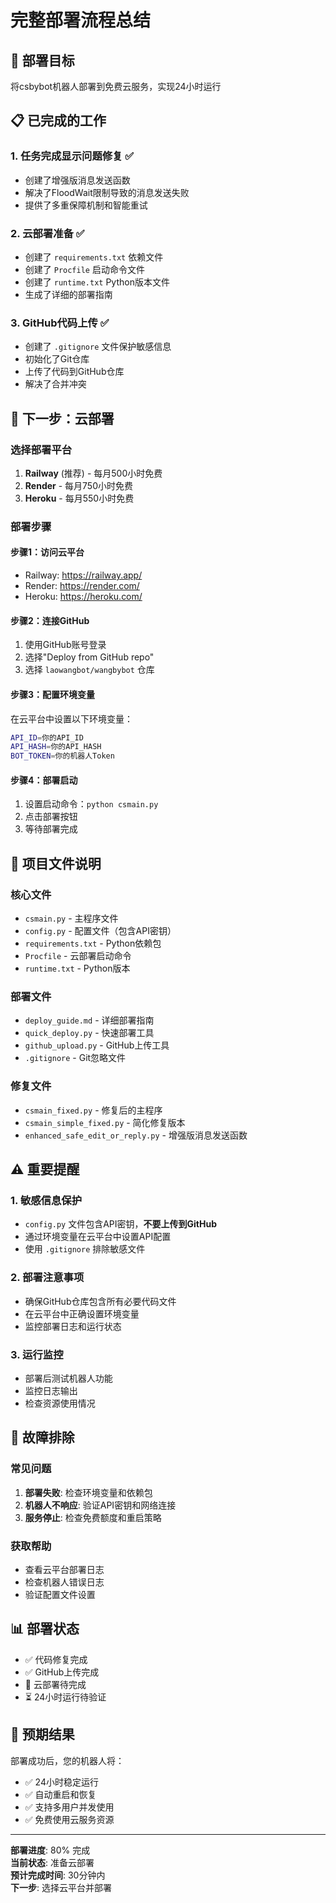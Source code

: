 # 完整部署流程总结

## 🎯 部署目标
将csbybot机器人部署到免费云服务，实现24小时运行

## 📋 已完成的工作

### 1. 任务完成显示问题修复 ✅
- 创建了增强版消息发送函数
- 解决了FloodWait限制导致的消息发送失败
- 提供了多重保障机制和智能重试

### 2. 云部署准备 ✅
- 创建了 `requirements.txt` 依赖文件
- 创建了 `Procfile` 启动命令文件
- 创建了 `runtime.txt` Python版本文件
- 生成了详细的部署指南

### 3. GitHub代码上传 ✅
- 创建了 `.gitignore` 文件保护敏感信息
- 初始化了Git仓库
- 上传了代码到GitHub仓库
- 解决了合并冲突

## 🚀 下一步：云部署

### 选择部署平台
1. **Railway** (推荐) - 每月500小时免费
2. **Render** - 每月750小时免费
3. **Heroku** - 每月550小时免费

### 部署步骤

#### 步骤1：访问云平台
- Railway: https://railway.app/
- Render: https://render.com/
- Heroku: https://heroku.com/

#### 步骤2：连接GitHub
1. 使用GitHub账号登录
2. 选择"Deploy from GitHub repo"
3. 选择 `laowangbot/wangbybot` 仓库

#### 步骤3：配置环境变量
在云平台中设置以下环境变量：
```bash
API_ID=你的API_ID
API_HASH=你的API_HASH
BOT_TOKEN=你的机器人Token
```

#### 步骤4：部署启动
1. 设置启动命令：`python csmain.py`
2. 点击部署按钮
3. 等待部署完成

## 📁 项目文件说明

### 核心文件
- `csmain.py` - 主程序文件
- `config.py` - 配置文件（包含API密钥）
- `requirements.txt` - Python依赖包
- `Procfile` - 云部署启动命令
- `runtime.txt` - Python版本

### 部署文件
- `deploy_guide.md` - 详细部署指南
- `quick_deploy.py` - 快速部署工具
- `github_upload.py` - GitHub上传工具
- `.gitignore` - Git忽略文件

### 修复文件
- `csmain_fixed.py` - 修复后的主程序
- `csmain_simple_fixed.py` - 简化修复版本
- `enhanced_safe_edit_or_reply.py` - 增强版消息发送函数

## ⚠️ 重要提醒

### 1. 敏感信息保护
- `config.py` 文件包含API密钥，**不要上传到GitHub**
- 通过环境变量在云平台中设置API配置
- 使用 `.gitignore` 排除敏感文件

### 2. 部署注意事项
- 确保GitHub仓库包含所有必要代码文件
- 在云平台中正确设置环境变量
- 监控部署日志和运行状态

### 3. 运行监控
- 部署后测试机器人功能
- 监控日志输出
- 检查资源使用情况

## 🔧 故障排除

### 常见问题
1. **部署失败**: 检查环境变量和依赖包
2. **机器人不响应**: 验证API密钥和网络连接
3. **服务停止**: 检查免费额度和重启策略

### 获取帮助
- 查看云平台部署日志
- 检查机器人错误日志
- 验证配置文件设置

## 📊 部署状态

- ✅ 代码修复完成
- ✅ GitHub上传完成
- 🔄 云部署待完成
- ⏳ 24小时运行待验证

## 🎉 预期结果

部署成功后，您的机器人将：
- ✅ 24小时稳定运行
- ✅ 自动重启和恢复
- ✅ 支持多用户并发使用
- ✅ 免费使用云服务资源

---

**部署进度**: 80% 完成  
**当前状态**: 准备云部署  
**预计完成时间**: 30分钟内  
**下一步**: 选择云平台并部署
